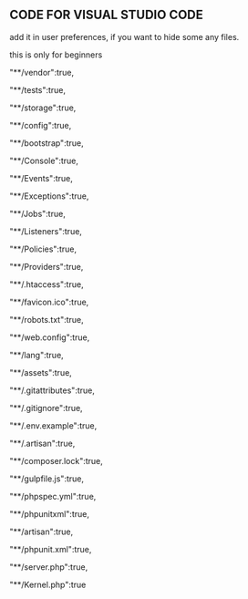 ##  CODE FOR VISUAL STUDIO CODE

add it in user preferences, if you want to hide some any files.

this is only for beginners 

"**/vendor":true,

"**/tests":true,

"**/storage":true,

"**/config":true,

"**/bootstrap":true,

"**/Console":true,

"**/Events":true,

"**/Exceptions":true,

"**/Jobs":true,

"**/Listeners":true,

"**/Policies":true,

"**/Providers":true,

"**/.htaccess":true,

"**/favicon.ico":true,

"**/robots.txt":true,

"**/web.config":true,

"**/lang":true,

"**/assets":true,

"**/.gitattributes":true,

"**/.gitignore":true,

"**/.env.example":true,

"**/.artisan":true,

"**/composer.lock":true,

"**/gulpfile.js":true,

"**/phpspec.yml":true,

"**/phpunitxml":true,

"**/artisan":true,

"**/phpunit.xml":true,

"**/server.php":true,

"**/Kernel.php":true